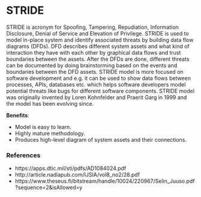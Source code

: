 # STRIDE

STRIDE is acronym for Spoofing, Tampering, Repudiation, Information Disclosure, Denial of Service and Elevation of Privilege. STRIDE is used to model in-place system and identify associated threats by building data flow diagrams (DFDs). DFD describes different system assets and what kind of interaction they have with each other by graphical data flows and trust boundaries between the assets. After the DFDs are done, different threats can be documented by doing brainstorming based on the events and boundaries between the DFD assets. STRIDE model is more focused on software development and e.g. it can be used to show data flows between processes, APIs, databases etc. which helps software developers model potential threats like bugs for different software components. STRIDE model was originally invented by Loren Kohnfelder and Praerit Garg in 1999 and the model has been evolving since. 

**Benefits**:

<ul>
    <li>Model is easy to learn.</li>
    <li>Highly mature methodology.</li>
    <li>Produces high-level diagram of system assets and their connections.</li>
</ul>

### References

<ul>
    <li>https://apps.dtic.mil/sti/pdfs/AD1084024.pdf</li>
    <li>http://article.nadiapub.com/IJSIA/vol8_no2/28.pdf</li>
    <li>https://www.theseus.fi/bitstream/handle/10024/220967/Selin_Juuso.pdf?sequence=2&isAllowed=y</li>
</ul>
